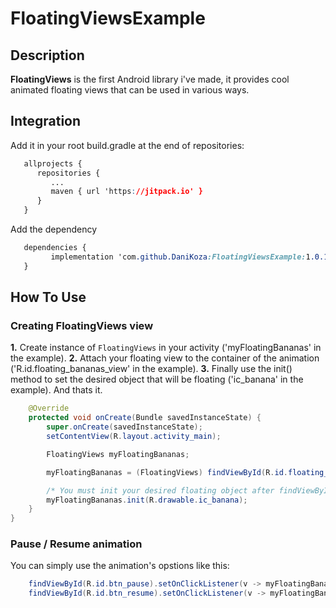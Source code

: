 # FloatingViewsExample

[](https://jitpack.io/#DaniKoza/FloatingViewsExample)


## Description
  
**FloatingViews**  is the first Android library i've made, it provides cool animated floating views that can be used in various ways.

## Integration  
  
Add it in your root build.gradle at the end of repositories:  
```css  
   allprojects {  
      repositories {  
         ...  
         maven { url 'https://jitpack.io' }  
      }  
   }  
```  
Add the dependency  
  
```css  
   dependencies {  
	     implementation 'com.github.DaniKoza:FloatingViewsExample:1.0.1'
   }  
```  

##  How To Use  

### Creating FloatingViews view
**1.** Create instance of `FloatingViews` in your activity ('myFloatingBananas' in the example).
**2.** Attach your floating view to the container of the animation ('R.id.floating_bananas_view' in the example).
**3.** Finally use the init() method to set the desired object that will be floating ('ic_banana' in the example). And thats it.
```Java  
    @Override
    protected void onCreate(Bundle savedInstanceState) {
        super.onCreate(savedInstanceState);
        setContentView(R.layout.activity_main);

        FloatingViews myFloatingBananas;

        myFloatingBananas = (FloatingViews) findViewById(R.id.floating_bananas_view);

        /* You must init your desired floating object after findViewByID */
        myFloatingBananas.init(R.drawable.ic_banana);
    }
}   
```

### Pause / Resume animation
You can simply use the animation's opstions like this:
```Java
    findViewById(R.id.btn_pause).setOnClickListener(v -> myFloatingBananas.pause());
    findViewById(R.id.btn_resume).setOnClickListener(v -> myFloatingBananas.resume());
```






